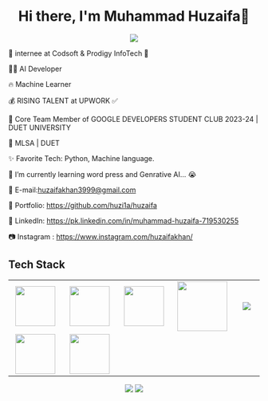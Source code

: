 <body>
  <div align="center">
    <h1> Hi there, I'm Muhammad Huzaifa👋<a href="https://github.com/huzi1a/huzaifa"></h1>
  </div>
<p align="center">
<a href="https://github.com/hammad-air"><img src="https://readme-typing-svg.herokuapp.com/?lines=Data+Scientist;Web+Developer;Mern+Stack+Developer+and+ML&font=Roboto&size=26&duration=3500&pause=500&center=true&width=500&height=50&color=eab676"></a>
	


🤵 internee at Codsoft & Prodigy InfoTech 🤖
	
👨‍💻 AI Developer

🔥 Machine Learner
	
💰 RISING TALENT at UPWORK ✅
	
📢 Core Team Member of GOOGLE DEVELOPERS STUDENT CLUB  2023-24 | DUET UNIVERSITY

📢 MLSA | DUET

✨ Favorite Tech: Python, Machine language.

📓 I’m currently learning word press and Genrative AI... 😭

📧 E-mail:huzaifakhan3999@gmail.com

🎨 Portfolio: https://github.com/huzi1a/huzaifa

💼 LinkedIn: https://pk.linkedin.com/in/muhammad-huzaifa-719530255

📷 Instagram : https://www.instagram.com/huzaifakhan/
 
<h2>Tech Stack</h2>

<table width="100">
<tr>
    <td align='center' width="200">
        <img src="https://www.svgrepo.com/show/353648/dialogflow.svg" width="80">
    </td>

  <td align='center' width="200">
        <img src="https://upload.wikimedia.org/wikipedia/commons/thumb/c/cb/Google_Assistant_logo.svg/1200px-Google_Assistant_logo.svg.png"  width="80">
    </td>
 <td align='center' width="200">
        <img src="https://github.com/abranhe/programming-languages-logos/blob/master/src/javascript/javascript.svg" width="80">
    </td>
 <td align='center' width="200">
        <img src="https://fiverr-res.cloudinary.com/npm-assets/layout-server/fiverr-og-logo.5fd6463.png" width="100">
    </td>
 <td align='center' width="200">
        <img src="https://www.vectorlogo.zone/logos/reactjs/reactjs-ar21.svg">
    </td>
 
</tr>
 
<tr>
    <td align='center'>
        <img src="https://upload.wikimedia.org/wikipedia/commons/thumb/3/38/HTML5_Badge.svg/600px-HTML5_Badge.svg.png"  width="80">
    </td>
    <td align='center'>
        <img src="https://upload.wikimedia.org/wikipedia/commons/thumb/4/4c/Typescript_logo_2020.svg/1200px-Typescript_logo_2020.svg.png" width="80">
        
</tr>
 

    
</table>
</p>
<p align="center">
<a href="https://pk.linkedin.com/in/muhammad-huzaifa-719530255"><img src="https://img.shields.io/badge/muhammad%20huzaifa-0077B5?style=flat&logo=Linkedin&logoColor=white"/></a>
<a href="mailto:huziafakhan3999@gmail.com"><img src="https://img.shields.io/badge/huzaifakhan3999@gmail.com-D14836?style=flat&logo=Gmail&logoColor=white"/></a>
 </p>
 
<br>
